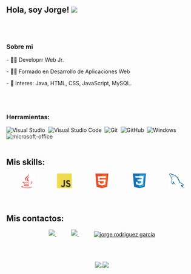 
## Hola, soy Jorge! <img src="https://raw.githubusercontent.com/iampavangandhi/iampavangandhi/master/gifs/Hi.gif" width="30px"></h2>
<br>
<br>

### Sobre mi
<div style="display: inline_block"  >
<p> - 👨‍💻 Developrr Web Jr. </p>
<p> - 👨‍🎓 Formado en Desarrollo de Aplicaciones Web</p>
<p> - 🎯 Interes: Java, HTML, CSS, JavaScript, MySQL. </p>  
</div>
<br>
<br>

### Herramientas:
![Visual Studio](https://img.shields.io/badge/-Visual%20Studio-0D1117?style=for-the-badge&logo=visual-studio&logoColor=C8A2C8&labelColor=0D1117)&nbsp;
![Visual Studio Code](https://img.shields.io/badge/-Visual%20Studio%20Code-0D1117?style=for-the-badge&logo=visual-studio-code&logoColor=0D1117&labelColor=0D1117)&nbsp;
![Git](https://img.shields.io/badge/-Git-0D1117?style=for-the-badge&logo=git&labelColor=0D1117)&nbsp;
![GitHub](https://img.shields.io/badge/-GitHub-0D1117?style=for-the-badge&logo=github&labelColor=0D1117)&nbsp;
![Windows](https://img.shields.io/badge/-Windows-0D1117?style=for-the-badge&logo=windows&labelColor=0D1117)&nbsp;
![microsoft-office](https://img.shields.io/badge/-microsoft_office-0D1117?style=for-the-badge&logo=microsoft-office&labelColor=0D1117)&nbsp;
<br>
<br>

## Mis skills:
<div align="center">
    <img height="40" src="https://raw.githubusercontent.com/devicons/devicon/master/icons/java/java-plain.svg">
    &nbsp;&nbsp;&nbsp;&nbsp;&nbsp;&nbsp;&nbsp;&nbsp;&nbsp;&nbsp;&nbsp;&nbsp;&nbsp;
    <img height="40" src="https://raw.githubusercontent.com/devicons/devicon/master/icons/javascript/javascript-original.svg">
    &nbsp;&nbsp;&nbsp;&nbsp;&nbsp;&nbsp;&nbsp;&nbsp;&nbsp;&nbsp;&nbsp;&nbsp;&nbsp;
    <img height="40" src="https://raw.githubusercontent.com/devicons/devicon/master/icons/html5/html5-original.svg">
    &nbsp;&nbsp;&nbsp;&nbsp;&nbsp;&nbsp;&nbsp;&nbsp;&nbsp;&nbsp;&nbsp;&nbsp;&nbsp;
    <img height="40" src="https://raw.githubusercontent.com/devicons/devicon/master/icons/css3/css3-original.svg">
    &nbsp;&nbsp;&nbsp;&nbsp;&nbsp;&nbsp;&nbsp;&nbsp;&nbsp;&nbsp;&nbsp;&nbsp;&nbsp;
    <img height="40" src="https://raw.githubusercontent.com/devicons/devicon/master/icons/mysql/mysql-original.svg">   
</div>
<br>
<br>

## Mis contactos:
<p align="center">
    <a href="https://github.com/JorgeR-G">
        <img  src="https://img.shields.io/badge/github-%23100000.svg?&style=for-the-badge&logo=github&logoColor=white&link=mailto:https://github.com/JorgeR-G">
    </a>
    &nbsp;&nbsp;&nbsp;&nbsp;&nbsp;&nbsp;&nbsp;&nbsp;&nbsp;
    <a href="mailto:contactasJorGii@gmail.com">
        <img src="https://img.shields.io/badge/gmail-D14836?&style=for-the-badge&logo=gmail&logoColor=white&link=mailto:contactasJorGii@gmail.com">
    </a>
    &nbsp;&nbsp;&nbsp;&nbsp;&nbsp;&nbsp;&nbsp;&nbsp;&nbsp;
    <a href="https://www.linkedin.com/in/jorge-rodríguez-a11265280">
   <img align="center" src="https://cdn.jsdelivr.net/npm/simple-icons@3.0.1/icons/linkedin.svg" alt="jorge rodriguez garcia" height="30" width="40"/>
</p>

<p align="center"> 
<br>
<br>
<p align="center">
  <a href="https://github.com/JorgeR-G/github-readme-stats">
    <img
      align="center"
      src="https://github-readme-stats.vercel.app/api/top-langs/?username=JorgeR-G&layout=compact&langs_count=7&theme=dracula"
    />
  </a>
  <a href="https://github.com/JorgeR-G/github-readme-stats">
    <img
      align="center"
      height="165"
      src="https://github-readme-stats.vercel.app/api?username=JorgeR-G&show_icons=true&theme=dracula&include_all_commits=true&count_private=true"
    />
  </a>
</p>

